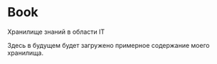 # Book
Хранилище знаний в области IT

Здесь в будущем будет загружено примерное содержание моего хранилища.